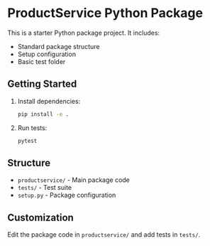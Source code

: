 # ProductService Python Package

This is a starter Python package project. It includes:
- Standard package structure
- Setup configuration
- Basic test folder

## Getting Started

1. Install dependencies:
   ```bash
   pip install -e .
   ```
2. Run tests:
   ```bash
   pytest
   ```

## Structure
- `productservice/` - Main package code
- `tests/` - Test suite
- `setup.py` - Package configuration

## Customization
Edit the package code in `productservice/` and add tests in `tests/`.
